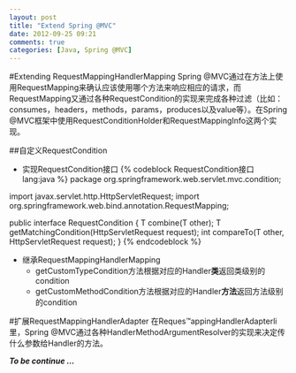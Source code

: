 ```yaml
---
layout: post
title: "Extend Spring @MVC"
date: 2012-09-25 09:21
comments: true
categories: [Java, Spring @MVC]
---
```

#Extending RequestMappingHandlerMapping
Spring @MVC通过在方法上使用RequestMapping来确认应该使用哪个方法来响应相应的请求，而RequestMapping又通过各种                                                              RequestCondition的实现来完成各种过滤（比如：consumes，headers，methods，params，produces以及value等）。在Spring @MVC框架中使用RequestConditionHolder和RequestMappingInfo这两个实现。  

##自定义RequestCondition
* 实现                                RequestCondition接口
{% codeblock RequestCondition接口 lang:java %}
package org.springframework.web.servlet.mvc.condition;

import javax.servlet.http.HttpServletRequest;
import org.springframework.web.bind.annotation.RequestMapping;

public interface RequestCondition<T> {
	T combine(T other);
	T getMatchingCondition(HttpServletRequest request);
	int compareTo(T other, HttpServletRequest request);
}
{% endcodeblock %}

* 继承RequestMappingHandlerMapping
	*  getCustomTypeCondition方法根据对应的Handler**类**返回类级别的condition
	*  getCustomMethodCondition方法根据对应的Handler**方法**返回方法级别的condition
	
#扩展RequestMappingHandlerAdapter
在Reques™appingHandlerAdapterli里，Spring @MVC通过各种HandlerMethodArgumentResolver的实现来决定传什么参数给Handler的方法。

***To be continue …***

